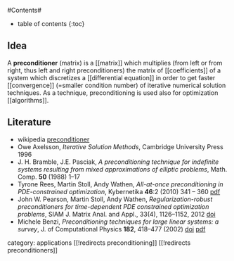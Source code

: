 
#Contents#
* table of contents
{:toc}

## Idea

A __preconditioner__ (matrix) is a [[matrix]] which multiplies (from left or from right, thus left and right preconditioners) the matrix of [[coefficients]] of a system which discretizes a [[differential equation]] in order to get faster [[convergence]] (=smaller condition number) of iterative numerical solution techniques. As a technique, preconditioning is used also for optimization [[algorithms]].  

## Literature

* wikipedia [preconditioner](http://en.wikipedia.org/wiki/Preconditioner)
* Owe Axelsson, _Iterative Solution Methods_, Cambridge University Press 1996
* J. H. Bramble, J.E. Pasciak, _A preconditioning technique for indefinite systems resulting from mixed approximations of elliptic problems_,  Math. Comp. __50__ (1988) 1–17
* Tyrone Rees, Martin Stoll, Andy Wathen, _All-at-once preconditioning in PDE-constrained optimization_, Kybernetika __46__:2 (2010) 341 – 360 [pdf](http://www.kybernetika.cz/content/2010/2/341/paper.pdf)
* John W. Pearson, Martin Stoll, Andy Wathen, _Regularization-robust preconditioners for time-dependent PDE constrained optimization problems_, SIAM J. Matrix Anal. and Appl., 33(4), 1126–1152, 2012 [doi](http://dx.doi.org/10.1137/110847949)
* Michele Benzi, _Preconditioning techniques for large linear
systems: a survey_, J. of Computational Physics __182__,
418–477 (2002) [doi](http://dx.doi.org/10.1006/jcph.2002.7176)
[pdf](http://www.mathcs.emory.edu/~benzi/Web_papers/survey.pdf)

category: applications
[[!redirects preconditioning]]
[[!redirects preconditioners]]